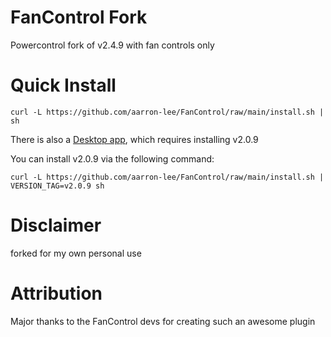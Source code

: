 # FanControl Fork

Powercontrol fork of v2.4.9 with fan controls only

# Quick Install

```
curl -L https://github.com/aarron-lee/FanControl/raw/main/install.sh | sh
```

There is also a [Desktop app](https://github.com/aarron-lee/FanControl-Electron), which requires installing v2.0.9

You can install v2.0.9 via the following command:

```
curl -L https://github.com/aarron-lee/FanControl/raw/main/install.sh | VERSION_TAG=v2.0.9 sh
```

# Disclaimer

forked for my own personal use

# Attribution

Major thanks to the FanControl devs for creating such an awesome plugin

